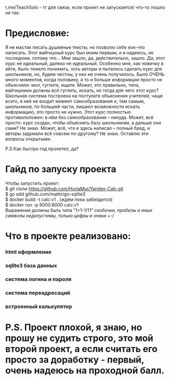 t.me/TeachSolo - тг для связи, если проект не запускается/ что-то пошло не так.

# Предисловие:

Я не мастак писать душевные тексты, но позволю себе кое-что написать. Этот вайтишный курс был моим первым, и я надеюсь, не последним, потому что... Мне зашло, да, действительно, зашло. 
Да, этот курс не идеальный, далеко не идеальный. Особенно мне, как новичку в айти, было тяжело понимать, хоть авторы и пытались сделать курс для школьников, но, будем честны, у них не очень получилось. 
Было ОЧЕНЬ много моментов, когда половину, а то и больше информации просто не объясняли: мол, гуглите, ищите. Может, это правильно, типа, вайтишники должны всё гуглить, искать, но тогда для чего этот курс?
Школьная система построена на постулате объяснения учителей; чаще всего, в неё не входит момент самообразования и, тем самым, школьников, по большей части, лишают возможности искать информацию, это просто не нужно.
Этот курс полностью противоположен: в нём без самообразования – никуда.
Может, всё просто: курс создан, чтобы объяснить базу школьникам, а дальше они сами? Не знаю. Может, всё, что я здесь написал – полный бред, и авторы задумали всё совсем по-другому? Не знаю. Оставлю эти вопросы открытыми.

P.S.Как быстро год пролетел, да?

# Гайд по запуску проекта

Чтобы запустить проект:                                                                    
$ git clone https://github.com/HurjaMur/Yandex-Calc.git                                                 
$ go add github.com/mattn/go-sqlite3                                                             
$ docker build -t calc:v1 . (ждём пока забилдится)                                                      
$ docker run -p 8000:8000 calc:v1    
Выражения должны быть типа "1+1-1/1*1" скобочки, пробелы и иные символы недопустимы, только цифры и знаки +-*/

# Что в проекте реализовано:
### html оформление
### sqlite3 база данных
### система логина и пароля
### система переадресаций
### встроенный калькулятор

# P.S. Проект плохой, я знаю, но прошу не судить строго, это мой второй проект, а если считать его просто за доработку - первый, очень надеюсь на проходной балл.
